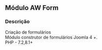 <h2>Módulo AW Form</h2>
<h3>Descrição</h3>
<p>Criação de formulários<br>
Módulo construtor de formulários Joomla 4 +.<br>
PHP - 7.2,8.1+
</p>
